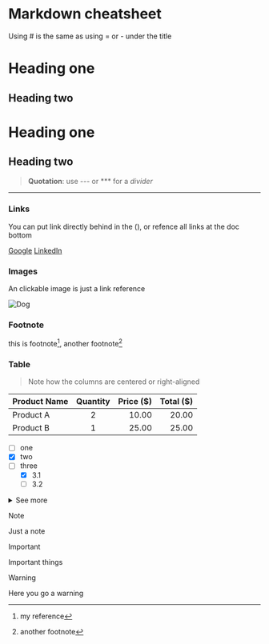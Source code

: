 # Markdown cheatsheet

Using # is the same as using = or - under the title

Heading one
===
Heading two
---

# Heading one
## Heading two

> **Quotation**: use --- or *** for a _divider_

---
### Links
You can put link directly behind in the (), or refence all links at the doc bottom

[Google](https://www.google.com)
[LinkedIn]

### Images
An clickable image is just a link reference

![Dog](https://cdn.pixabay.com/photo/2023/08/09/15/09/dog-8179668_640.jpg)


### Footnote
this is footnote[^1], another footnote[^2]

[^1]: my reference
[^2]: another footnote

### Table
> Note how the columns are centered or right-aligned

| Product Name | Quantity | Price ($) | Total ($) | 
|--------------|:--------:|----------:|----------:|
| Product A    | 2        | 10.00     | 20.00     |
| Product B    | 1        | 25.00     | 25.00     |


- [ ] one
- [x] two
- [ ] three
  - [x] 3.1
  - [ ] 3.2
     
<details>
  <summary>See more</summary>
  
  ### header
  
  Here are the details
</details>

> [!NOTE]
> Just a note

> [!IMPORTANT]
> Important things

> [!WARNING]
> Here you go a warning

[LinkedIn]: https://www.linkedin.com
